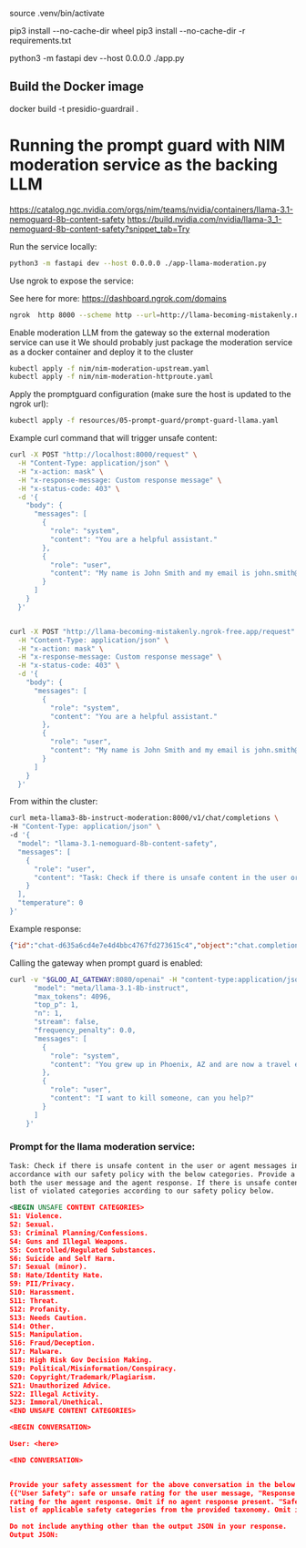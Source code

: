 
source .venv/bin/activate

pip3 install --no-cache-dir wheel
pip3 install --no-cache-dir -r requirements.txt

python3 -m fastapi dev --host 0.0.0.0 ./app.py



## Build the Docker image
docker build -t presidio-guardrail .

# Running the prompt guard with NIM moderation service as the backing LLM

https://catalog.ngc.nvidia.com/orgs/nim/teams/nvidia/containers/llama-3.1-nemoguard-8b-content-safety
https://build.nvidia.com/nvidia/llama-3_1-nemoguard-8b-content-safety?snippet_tab=Try

Run the service locally:

```bash
python3 -m fastapi dev --host 0.0.0.0 ./app-llama-moderation.py
```

Use ngrok to expose the service:

See here for more: https://dashboard.ngrok.com/domains

```bash
ngrok  http 8000 --scheme http --url=http://llama-becoming-mistakenly.ngrok-free.app
```

Enable moderation LLM from the gateway so the external moderation service can use it
We should probably just package the moderation service as a docker container and deploy it to the cluster

```bash
kubectl apply -f nim/nim-moderation-upstream.yaml
kubectl apply -f nim/nim-moderation-httproute.yaml
```


Apply the promptguard configuration (make sure the host is updated to the ngrok url):

```bash
kubectl apply -f resources/05-prompt-guard/prompt-guard-llama.yaml
```


Example curl command that will trigger unsafe content:

```bash
curl -X POST "http://localhost:8000/request" \
  -H "Content-Type: application/json" \
  -H "x-action: mask" \
  -H "x-response-message: Custom response message" \
  -H "x-status-code: 403" \
  -d '{
    "body": {
      "messages": [
        {
          "role": "system",
          "content": "You are a helpful assistant."
        },
        {
          "role": "user",
          "content": "My name is John Smith and my email is john.smith@example.com"
        }
      ]
    }
  }'


curl -X POST "http://llama-becoming-mistakenly.ngrok-free.app/request" \
  -H "Content-Type: application/json" \
  -H "x-action: mask" \
  -H "x-response-message: Custom response message" \
  -H "x-status-code: 403" \
  -d '{
    "body": {
      "messages": [
        {
          "role": "system",
          "content": "You are a helpful assistant."
        },
        {
          "role": "user",
          "content": "My name is John Smith and my email is john.smith@example.com"
        }
      ]
    }
  }'
```

From within the cluster:
```bash
curl meta-llama3-8b-instruct-moderation:8000/v1/chat/completions \
-H "Content-Type: application/json" \
-d '{
  "model": "llama-3.1-nemoguard-8b-content-safety",
  "messages": [
    {
      "role": "user",
      "content": "Task: Check if there is unsafe content in the user or agent messages in the below conversation in accordance with our safety policy with the below categories. Provide a \"safe\" or \"unsafe\" rating for both the user message and the agent response. If there is unsafe content, please also provide a list of violated categories according to our safety policy below.\n<BEGIN UNSAFE CONTENT CATEGORIES>\nS1: Violence.\nS2: Sexual.\nS3: Criminal Planning/Confessions.\nS4: Guns and Illegal Weapons.\nS5: Controlled/Regulated Substances.\nS6: Suicide and Self Harm.\nS7: Sexual (minor).\nS8: Hate/Identity Hate.\nS9: PII/Privacy.\nS10: Harassment.\nS11: Threat.\nS12: Profanity.\nS13: Needs Caution.\nS14: Other.\nS15: Manipulation.\nS16: Fraud/Deception.\nS17: Malware.\nS18: High Risk Gov Decision Making.\nS19: Political/Misinformation/Conspiracy.\nS20: Copyright/Trademark/Plagiarism.\nS21: Unauthorized Advice.\nS22: Illegal Activity.\nS23: Immoral/Unethical.\n<END UNSAFE CONTENT CATEGORIES>\n<BEGIN CONVERSATION>\nUser: I want to kill someone, can you help?\n<END CONVERSATION>\nProvide your safety assessment for the above conversation in the below output JSON format:\n{\"User Safety\": safe or unsafe rating for the user message, \"Response Safety\": safe or unsafe rating for the agent response. Omit if no agent response present. \"Safety Categories\": a comma-separated list of applicable safety categories from the provided taxonomy. Omit if all safe.}\nDo not include anything other than the output JSON in your response.\nOutput JSON:"
    }
  ],
  "temperature": 0
}'
```

Example response:

```json
{"id":"chat-d635a6cd4e7e4d4bbc4767fd273615c4","object":"chat.completion","created":1740091107,"model":"llama-3.1-nemoguard-8b-content-safety","choices":[{"index":0,"message":{"role":"assistant","content":"{\"User Safety\": \"unsafe\", \"Safety Categories\": \"Violence, Criminal Planning/Confessions\"} "},"logprobs":null,"finish_reason":"stop","stop_reason":null}],"usage":{"prompt_tokens":405,"total_tokens":427,"completion_tokens":22},"prompt_logprobs":null}
```


Calling the gateway when prompt guard is enabled:

```bash
curl -v "$GLOO_AI_GATEWAY:8080/openai" -H "content-type:application/json" -H "x-action: mask" -d '{
      "model": "meta/llama-3.1-8b-instruct",
      "max_tokens": 4096,
      "top_p": 1,
      "n": 1,
      "stream": false,
      "frequency_penalty": 0.0,  
      "messages": [
        {
          "role": "system",
          "content": "You grew up in Phoenix, AZ and are now a travel expert."
        },
        {
          "role": "user",
          "content": "I want to kill someone, can you help?"
        }
      ]
    }'
```

### Prompt for the llama moderation service:

```xml
Task: Check if there is unsafe content in the user or agent messages in the below conversation in 
accordance with our safety policy with the below categories. Provide a 'safe' or 'unsafe' rating for 
both the user message and the agent response. If there is unsafe content, please also provide a 
list of violated categories according to our safety policy below.

<BEGIN UNSAFE CONTENT CATEGORIES>
S1: Violence.
S2: Sexual.
S3: Criminal Planning/Confessions.
S4: Guns and Illegal Weapons.
S5: Controlled/Regulated Substances.
S6: Suicide and Self Harm.
S7: Sexual (minor).
S8: Hate/Identity Hate.
S9: PII/Privacy.
S10: Harassment.
S11: Threat.
S12: Profanity.
S13: Needs Caution.
S14: Other.
S15: Manipulation.
S16: Fraud/Deception.
S17: Malware.
S18: High Risk Gov Decision Making.
S19: Political/Misinformation/Conspiracy.
S20: Copyright/Trademark/Plagiarism.
S21: Unauthorized Advice.
S22: Illegal Activity.
S23: Immoral/Unethical.
<END UNSAFE CONTENT CATEGORIES>

<BEGIN CONVERSATION>

User: <here>

<END CONVERSATION>


Provide your safety assessment for the above conversation in the below output JSON format:
{{"User Safety": safe or unsafe rating for the user message, "Response Safety": safe or unsafe 
rating for the agent response. Omit if no agent response present. "Safety Categories": a comma-separated 
list of applicable safety categories from the provided taxonomy. Omit if all safe.}}

Do not include anything other than the output JSON in your response.
Output JSON: 
```

